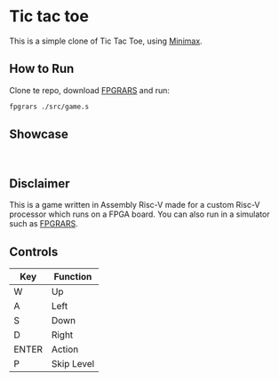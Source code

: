 # Tic tac toe
This is a simple clone of Tic Tac Toe, using [Minimax](https://pt.wikipedia.org/wiki/Minimax).

## How to Run
Clone te repo, download [FPGRARS](https://github.com/LeoRiether/FPGRARS) and run:
```sh
fpgrars ./src/game.s
```
## Showcase
![]()
![]()

## Disclaimer
This is a game written in Assembly Risc-V made for a custom Risc-V processor which runs on a FPGA board. You can also run in a simulator such as [FPGRARS](https://github.com/LeoRiether/FPGRARS).

## Controls
|Key    | Function |
|-------|---------|
|W   | Up|
|A   | Left|
|S   | Down|
|D   | Right|
|ENTER| Action|
|P | Skip Level|
